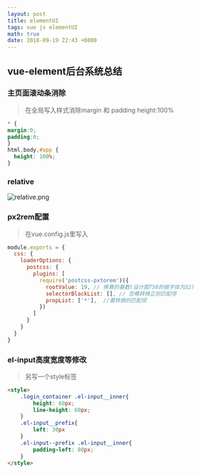 ```yaml
---
layout: post
title: elementUI 
tags: vue js elementUI 
math: true
date: 2018-09-19 22:43 +0800
---
```

## vue-element后台系统总结
### 主页面滚动条消除
> 在全局写入样式消除margin 和 padding height:100%

```css
* {
margin:0;
padding:0;
}
html,body,#app {
  height: 100%;
}
```
### relative
![relative.png](https://upload-images.jianshu.io/upload_images/2823133-d5cab549d2a9ac30.png?imageMogr2/auto-orient/strip%7CimageView2/2/w/1240)

### px2rem配置
> 在vue.config.js里写入

```js
module.exports = {
  css: {
    loaderOptions: {
      postcss: {
        plugins: [
          require('postcss-pxtorem')({
            rootValue: 19, // 换算的基数(设计图750的根字体为32)
            selectorBlackList: [], // 忽略转换正则匹配项
            propList: ['*'],  //要转换的匹配项
          })
        ]
      }
    }
  }
}
```

### el-input高度宽度等修改

> 另写一个style标签

```html
<style>
    .login_container .el-input__inner{
        height: 60px;
        line-height: 60px;
    }
    .el-input__prefix{
        left: 30px
    }
    .el-input--prefix .el-input__inner{
        padding-left: 80px;
    }
</style>
```